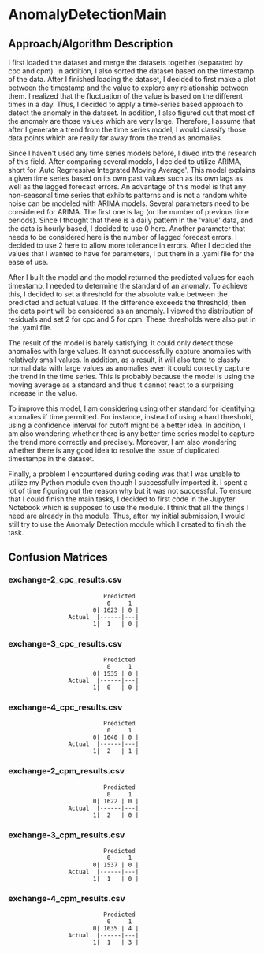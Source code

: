 # AnomalyDetectionMain

## Approach/Algorithm Description
I first loaded the dataset and merge the datasets together (separated by cpc and cpm). In addition, I also sorted the dataset based on the timestamp of the data. After I finished loading the dataset, I decided to first make a plot between the timestamp and the value to explore any relationship between them. I realized that the fluctuation of the value is based on the different times in a day. Thus, I decided to apply a time-series based approach to detect the anomaly in the dataset. In addition, I also figured out that most of the anomaly are those values which are very large. Therefore, I assume that after I generate a trend from the time series model, I would classify those data points which are really far away from the trend as anomalies.

Since I haven't used any time series models before, I dived into the research of this field. After comparing several models, I decided to utilize ARIMA, short for 'Auto Regrressive Integrated Moving Average'. This model explains a given time series based on its own past values such as its own lags as well as the lagged forecast errors. An advantage of this model is that any non-seasonal time series that exhibits patterns and is not a random white noise can be modeled with ARIMA models. Several parameters need to be considered for ARIMA. The first one is lag (or the number of previous time periods). Since I thought that there is a daily pattern in the 'value' data, and the data is hourly based, I decided to use 0 here. Another parameter that needs to be considered here is the number of lagged forecast errors. I decided to use 2 here to allow more tolerance in errors. After I decided the values that I wanted to have for parameters, I put them in a .yaml file for the ease of use.

After I built the model and the model returned the predicted values for each timestamp, I needed to determine the standard of an anomaly. To achieve this, I decided to set a threshold for the absolute value between the predicted and actual values. If the difference exceeds the threshold, then the data point will be considered as an anomaly. I viewed the distribution of residuals and set 2 for cpc and 5 for cpm. These thresholds were also put in the .yaml file.

The result of the model is barely satisfying. It could only detect those anomalies with large values. It cannot successfully capture anomalies with relatively small values. In addition, as a result, it will also tend to classfy normal data with large values as anomalies even it could correctly capture the trend in the time series. This is probably because the model is using the moving average as a standard and thus it cannot react to a surprising increase in the value.

To improve this model, I am considering using other standard for identifying anomalies if time permitted. For instance, instead of using a hard threshold, using a confidence interval for cutoff might be a better idea. In addition, I am also wondering whether there is any better time series model to capture the trend more correctly and precisely. Moreover, I am also wondering whether there is any good idea to resolve the issue of duplicated timestamps in the dataset.

Finally, a problem I encountered during coding was that I was unable to utilize my Python module even though I successfully imported it. I spent a lot of time figuring out the reason why but it was not successful. To ensure that I could finish the main tasks, I decided to first code in the Jupyter Notebook which is supposed to use the module. I think that all the things I need are already in the module. Thus, after my initial submission, I would still try to use the Anomaly Detection module which I created to finish the task.

## Confusion Matrices
### exchange-2_cpc_results.csv
                               Predicted
                                0     1 
                            0| 1623 | 0 |
                     Actual  |------|---|
                            1|  1   | 0 |

### exchange-3_cpc_results.csv
                               Predicted
                                0     1 
                            0| 1535 | 0 |
                     Actual  |------|---|
                            1|  0   | 0 |

### exchange-4_cpc_results.csv
                               Predicted
                                0     1 
                            0| 1640 | 0 |
                     Actual  |------|---|
                            1|  2   | 1 |

### exchange-2_cpm_results.csv
                               Predicted
                                0     1 
                            0| 1622 | 0 |
                     Actual  |------|---|
                            1|  2   | 0 |

### exchange-3_cpm_results.csv
                               Predicted
                                0     1 
                            0| 1537 | 0 |
                     Actual  |------|---|
                            1|  1   | 0 |

### exchange-4_cpm_results.csv
                               Predicted
                                0     1 
                            0| 1635 | 4 |
                     Actual  |------|---|
                            1|  1   | 3 |